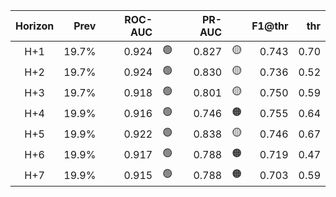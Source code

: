 | Horizon | Prev | ROC-AUC |  | PR-AUC |  | F1@thr | thr |
|:--:|--:|--:|:--:|--:|:--:|--:|--:|
| H+1 | 19.7% | 0.924 | 🟢 | 0.827 | 🟡 | 0.743 | 0.70 |
| H+2 | 19.7% | 0.924 | 🟢 | 0.830 | 🟡 | 0.736 | 0.52 |
| H+3 | 19.7% | 0.918 | 🟢 | 0.801 | 🟡 | 0.750 | 0.59 |
| H+4 | 19.9% | 0.916 | 🟢 | 0.746 | 🟠 | 0.755 | 0.64 |
| H+5 | 19.9% | 0.922 | 🟢 | 0.838 | 🟡 | 0.746 | 0.67 |
| H+6 | 19.9% | 0.917 | 🟢 | 0.788 | 🟠 | 0.719 | 0.47 |
| H+7 | 19.9% | 0.915 | 🟢 | 0.788 | 🟠 | 0.703 | 0.59 |